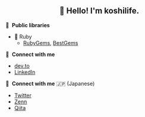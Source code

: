 <h2 align="center">👋 Hello! I'm koshilife.</h2>


🚀 &nbsp;**Public libraries**

- 💎 Ruby
  - [RubyGems](https://rubygems.org/profiles/koshilife), [BestGems](https://bestgems.org/owners/143416)

<!--
- 🐍 Python

-->

🔗 &nbsp;**Connect with me**

- [dev.to](https://dev.to/koshilife)
- [LinkedIn](https://www.linkedin.com/in/kenji-koshikawa/)

🔗 &nbsp;**Connect with me** 🇯🇵 (Japanese)

- [Twitter](https://twitter.com/koshi_life)
- [Zenn](https://zenn.dev/koshilife)
- [Qiita](https://qiita.com/koshilife)

